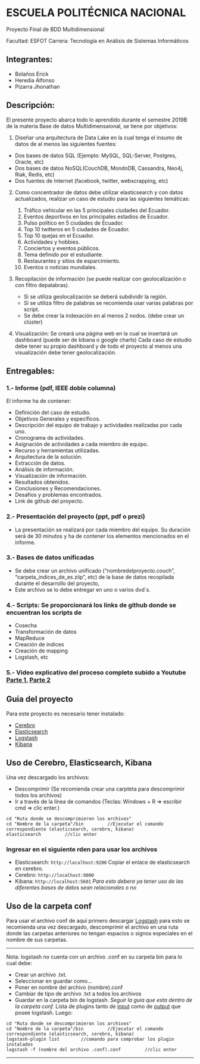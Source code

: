 # ESCUELA POLITÉCNICA NACIONAL
  Proyecto Final de BDD Multidimensional
  
  Facultad:  ESFOT
  Carrera: Tecnología en Análisis de Sistemas Informáticos

## Integrantes:

  - Bolaños Erick
  - Heredia Alfonso
  - Pizarra Jhonathan

## Descripción:
El presente proyecto abarca todo lo aprendido durante el semestre 2019B de la materia Base de datos Multidimensaional, se tiene por objetivos:
1) Diseñar una arquitectura de Data Lake en la cual tenga el insumo de datos de al menos las siguientes fuentes:

  - Dos bases de datos SQL (Ejemplo: MySQL, SQL-Server, Postgres, Oracle, etc)
  - Dos bases de datos NoSQL(CouchDB, MondoDB, Cassandra, Neo4j, Riak, Redis, etc) 
  - Dos fuentes de Internet (facebook, twitter, webscrapping, etc)
    
2) Como concentrador de datos debe utilizar elasticsearch y con datos actualizados, realizar un caso de estudio para las siguientes temáticas:
    1. Tráfico vehicular en las 5 principales ciudades del Ecuador.
    2. Eventos deportivos en los principales estadios de Ecuador.
    3. Pulso político en 5 ciudades de Ecuador.
    4. Top 10 twitteros en 5 ciudades de Ecuador.
    5. Top 10 quejas en el Ecuador.
    6. Actividades y hobbies.
    7. Conciertos y eventos públicos.
    8. Tema definido por el estudiante.
    9. Restaurantes y sitios de esparcimiento.
    10. Eventos o noticias mundiales.
    
 3) Recopilación de información (se puede realizar con geolocalización o con filtro depalabras).
    * Si se utiliza geolocalización se deberá subdividir la región. 
    * Si se utiliza filtro de palabras se recomienda usar varias palabras por script.
    - Se debe crear la indexación en al menos 2 nodos. (debe crear un clúster)

 4) Visualización: Se creará una página web en la cual se insertará un dashboard (puede ser de kibana o google charts)
Cada caso de estudio debe tener su propio dashboard y de todo el proyecto al menos una visualización debe tener geolocalización.

## Entregables:

### 1.- Informe (pdf, IEEE doble columna)
El informe ha de contener:
  - Definición del caso de estudio.
  - Objetivos Generales y específicos.  
  - Descripción del equipo de trabajo y actividades realizadas por cada uno.
  - Cronograma de actividades.
- Asignación de actividades a cada miembro de equipo.
- Recurso y herramientas utilizadas.
- Arquitectura de la solución.
- Extracción de datos.
- Análisis de información.
- Visualización de información.
- Resultados obtenidos.
- Conclusiones y Recomendaciones.
- Desafíos y problemas encontrados.
- Link de github del proyecto.


### 2.- Presentación del proyecto (ppt, pdf o prezi)
  
  - La presentación se realizará por cada miembro del equipo. Su duración será de 30 minutos y ha de contener los elementos mencionados en el informe.


### 3.- Bases de datos unificadas
  - Se debe crear un archivo unificado (“nombredelproyecto.couch”, “carpeta_indices_de_es.ziip”, etc) de la base de datos recopilada 
durante el desarrollo del proyecto, 
  - Este archivo se lo debe entregar en uno o varios dvd´s.

### 4.- Scripts: Se proporcionará los links de github donde se encuentran los scripts de

- Cosecha
- Transformación de datos
- MapReduce
- Creación de índices
- Creación de mapping
- Logstash, etc


### 5.- Video explicativo del proceso completo subido a Youtube  [Parte 1](https://www.youtube.com/playlist?list=PL0UqIFf7qfAZx9UhZOhJhy0zEDSUAros6), [Parte 2](https://youtu.be/JQTJev806mY) 
##
## Guia del proyecto
Para este proyecto es necesario tener instalado:
* [Cerebro](https://subscription.packtpub.com/book/big_data_and_business_intelligence/9781786465580/12/ch12lvl1sec144/installing-and-using-cerebro)
* [Elasticsearch](https://www.elastic.co/es/downloads/elasticsearch)
* [Logstash](https://www.elastic.co/es/downloads/logstash)
* [Kibana](https://www.elastic.co/es/downloads/kibana)
## Uso de Cerebro, Elasticsearch,  Kibana
Una vez descargado los archivos: 
* Descomprimir (Se recomienda crear una carpteta para descomprimir todos los archivos)
* Ir a través de la línea de comandos (Teclas: Windows + R => escribir cmd => clic enter.)  
```shell
cd "Ruta donde se descomprimieron los archivos"
cd "Nombre de la carpeta"/bin         //Ejecutar el comando correspondiente (elasticsearch, cerebro, kibana)
elasticsearch         //clic enter
```
### Ingresar en el siguiente rden para usar los archivos
* Elasticsearch: `http://localhost:9200`
Copiar el enlace de elasticsearch en cerebro.
* Cerebro: `http://localhost:9000`
* Kibana: `http://localhost:5601`
*Para esto debera ya tener uso de las diferentes bases de datos sean relacionales o no*
## Uso de la carpeta conf
Para usar el archivo conf de aqui primero descargar [Logstash](https://www.elastic.co/es/downloads/logstash) para esto se recomienda una vez descargado, descomprimir el archivo en una ruta donde las carpetas anteriores no tengan espacios o signos especiales en el nombre de sus carpetas.

------------------------------------------------------------------------------------
Nota: logstash no cuenta con un archivo .conf en su carpeta bin para lo cual debe: 
* Crear un archivo .txt.
* Seleccionar en guardar como...
* Poner en nombre del archivo (nombre).conf 
* Cambiar de tipo de archivo .txt a todos los archivos
* Guardar en la carpeta bin de logstash.
*Seguir la guia que esta dentro de la carpeta conf.*
Lista de plugins tanto de [input](https://www.elastic.co/guide/en/logstash/current/input-plugins.html) como de [output](https://www.elastic.co/guide/en/logstash/current/output-plugins.html) que posee logstash.
Luego:
```shell
cd "Ruta donde se descomprimieron los archivos"
cd "Nombre de la carpeta"/bin         //Ejecutar el comando correspondiente (elasticsearch, cerebro, kibana)
logstash-plugin list        //comando para comprobar los plugin instalados
logstash -f (nombre del archivo .conf).conf         //clic enter
```
------------------------------------------------------------------------------------------
